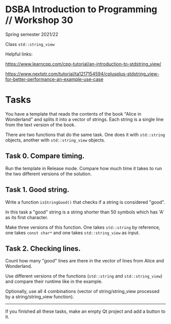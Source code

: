 # DSBA Introduction to Programming // Workshop 30
Spring semester 2021/22


Class `std::string_view`

Helpful links:

https://www.learncpp.com/cpp-tutorial/an-introduction-to-stdstring_view/

https://www.nextptr.com/tutorial/ta1217154594/cplusplus-stdstring_view-for-better-performance-an-example-use-case

# Tasks

You have a template that reads the contents of the book "Alice in Wonderland" and splits it into a vector of strings. Each string is a single line from the text version of the book.

There are two functions that do the same task. One does it with `std::string` objects, another with `std::string_view` objects.

## Task 0. Compare timing.

Run the template in Release mode. Compare how much time it takes to run the two different versions of the solution.

## Task 1. Good string.

Write a function `isStringGood()` that checks if a string is considered "good".

In this task a "good" string is a string shorter than 50 symbols which has 'A' as its first character.

Make three versions of this function. One takes `std::string` by reference, one takes `const char*` and one takes `std::string_view` as input.

## Task 2. Checking lines.

Count how many "good" lines are there in the vector of lines from Alice and Wonderland.

Use different versions of the functions (`std::string` and `std::string_view`) and compare their runtime like in the example.

Optionally, use all 4 combinations (vector of string/string_view processed by a string/string_view function).

-----


If you finished all these tasks, make an empty Qt project and add a button to it.
